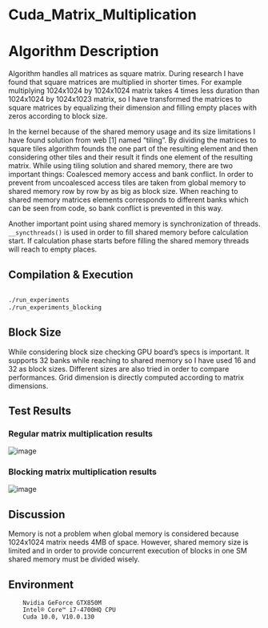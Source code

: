 # Cuda_Matrix_Multiplication

# Algorithm Description

Algorithm handles all matrices as square matrix. During research I have found that square matrices are multiplied in shorter times. For example multiplying 1024x1024 by 1024x1024 matrix takes 4 times less duration than 1024x1024 by 1024x1023 matrix, so I have transformed the matrices to square matrices by equalizing their dimension and filling empty places with zeros according to block size.

In the kernel because of the shared memory usage and its size limitations I have found solution from web [1] named “tiling”. By dividing the matrices to square tiles algorithm founds the one part of the resulting element and then considering other tiles and their result it finds one element of the resulting matrix. While using tiling solution and shared memory, there are two important things: Coalesced memory access and bank conflict. In order to prevent from uncoalesced access tiles are taken from global memory to shared memory row by row by as big as block size. When reaching to shared memory matrices elements corresponds to different banks which can be seen from code, so bank conflict is prevented in this way.

Another important point using shared memory is synchronization of threads. `__syncthreads()`  is used in order to fill shared memory before calculation start. If calculation phase starts before filling the shared memory threads will reach to empty places.

## Compilation & Execution

```bash

./run_experiments
./run_experiments_blocking
```

## Block Size

While considering block size checking GPU board’s specs is important. It supports 32 banks while reaching to shared memory so I have used 16 and 32 as block sizes. Different sizes are also tried in order to compare performances. Grid dimension is directly computed according to matrix dimensions.

## Test Results


### Regular matrix multiplication results
![image](https://user-images.githubusercontent.com/37774604/116828747-46c3ec80-aba9-11eb-8ecb-0b300d91a441.png)

### Blocking matrix multiplication results
![image](https://user-images.githubusercontent.com/37774604/116828790-a4583900-aba9-11eb-93c7-b5565ec3301a.png)


## Discussion
Memory is not a problem when global memory is considered because 1024x1024 matrix needs 4MB of space. However, shared memory size is limited and in order to provide concurrent execution of blocks in one SM shared memory must be divided wisely.

## Environment
        Nvidia GeForce GTX850M
        Intel® Core™ i7-4700HQ CPU
        Cuda 10.0, V10.0.130

